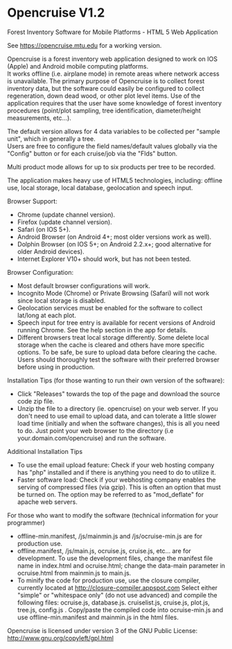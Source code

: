 Opencruise V1.2
===============

Forest Inventory Software for Mobile Platforms - HTML 5 Web Application

See https://opencruise.mtu.edu for a working version.

Opencruise is a forest inventory web application designed to work on IOS (Apple) and Android mobile computing platforms.  
It works offline (i.e. airplane mode) in remote areas where network access is unavailable.  The primary purpose of Opencruise
 is to collect forest inventory data, but the software could easily be configured to collect regeneration,
 down dead wood, or other plot level items.  Use of the application requires that the user have some knowledge
 of forest inventory procedures (point/plot sampling, tree identification, diameter/height measurements, etc...).
 
The default version allows for 4 data variables to be collected per "sample unit", which in generally a tree.  
Users are free to configure the field names/default values globally via the "Config" button or for each cruise/job
via the "Flds" button.

Multi product mode allows for up to six products per tree to be recorded.  
 
The application makes heavy use of HTML5 technologies, including:  offline use,
 local storage, local database, geolocation and speech input.  

Browser Support: 
* Chrome (update channel version).
* Firefox (update channel version).
* Safari (on IOS 5+). 
* Android Browser (on Android 4+; most older versions work as well).
* Dolphin Browser (on IOS 5+; on Android 2.2.x+; good alternative for older Android devices).
* Internet Explorer V10+ should work, but has not been tested.

Browser Configuration:
* Most default browser configurations will work.
* Incognito Mode (Chrome) or Private Browsing (Safari) will not work since local storage is disabled.
* Geolocation services must be enabled for the software to collect lat/long at each plot.
* Speech input for tree entry is available for recent versions of Android running Chrome.  See the help section in the app for details.
* Different browsers treat local storage differently.  Some delete local storage when the cache is cleared
and others have more specific options.  To be safe, be sure to upload data before clearing the cache.  Users 
should thoroughly test the software with their preferred browser before using in production. 

Installation Tips (for those wanting to run their own version of the software): 
* Click "Releases" towards the top of the page and download the source code zip file.
* Unzip the file to a directory (ie. opencruise) on your web server.  If you don't need to use email to upload data, and can
tolerate a little slower load time (initially and when the software changes), this is all you need to do.
Just point your web browser to the directory (i.e your.domain.com/opencruise) and run the software.

Additional Installation Tips
* To use the email upload feature:  Check if your web hosting company has "php" installed and if there
is anything you need to do to utilize it.
* Faster software load:  Check if your webhosting company enables the serving of compressed files (via gzip).
This is often an option that must be turned on.  The option may be referred to as "mod_deflate" for apache web servers.

For those who want to modify the software (technical information for your programmer)
* offline-min.manifest, /js/mainmin.js and /js/ocruise-min.js are for production use.
* offline.manifest, /js/main.js, ocruise.js, cruise.js, etc... are for development.  To use the development
files, change the manifest file name in index.html and ocruise.html; change the data-main parameter in 
ocruise.html from mainmin.js to main.js.
* To minify the code for production use, use the closure compiler, currently located at http://closure-compiler.appspot.com
Select either "simple" or "whitespace only" (do not use advanced) and compile the following files:
ocruise.js, database.js. cruiselist.js, cruise.js, plot.js, tree.js, config.js .  Copy/paste the compiled code into
ocruise-min.js and use offline-min.manifest and mainmin.js in the html files.
  
Opencruise is licensed under version 3 of the GNU Public License:  http://www.gnu.org/copyleft/gpl.html